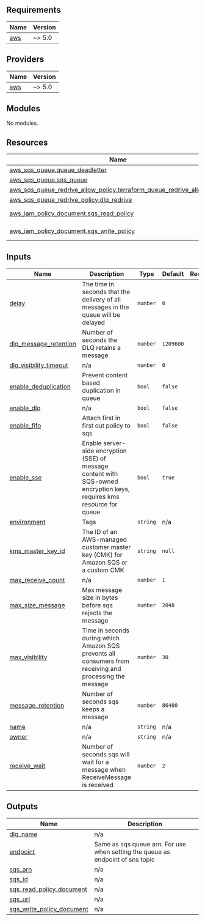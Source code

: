 <!-- BEGIN_TF_DOCS -->

## Requirements

| Name                                                   | Version |
| ------------------------------------------------------ | ------- |
| <a name="requirement_aws"></a> [aws](#requirement_aws) | ~> 5.0  |

## Providers

| Name                                             | Version |
| ------------------------------------------------ | ------- |
| <a name="provider_aws"></a> [aws](#provider_aws) | ~> 5.0  |

## Modules

No modules.

## Resources

| Name                                                                                                                                                                                  | Type        |
| ------------------------------------------------------------------------------------------------------------------------------------------------------------------------------------- | ----------- |
| [aws_sqs_queue.queue_deadletter](https://registry.terraform.io/providers/hashicorp/aws/latest/docs/resources/sqs_queue)                                                               | resource    |
| [aws_sqs_queue.sqs_queue](https://registry.terraform.io/providers/hashicorp/aws/latest/docs/resources/sqs_queue)                                                                      | resource    |
| [aws_sqs_queue_redrive_allow_policy.terraform_queue_redrive_allow_policy](https://registry.terraform.io/providers/hashicorp/aws/latest/docs/resources/sqs_queue_redrive_allow_policy) | resource    |
| [aws_sqs_queue_redrive_policy.dlq_redrive](https://registry.terraform.io/providers/hashicorp/aws/latest/docs/resources/sqs_queue_redrive_policy)                                      | resource    |
| [aws_iam_policy_document.sqs_read_policy](https://registry.terraform.io/providers/hashicorp/aws/latest/docs/data-sources/iam_policy_document)                                         | data source |
| [aws_iam_policy_document.sqs_write_policy](https://registry.terraform.io/providers/hashicorp/aws/latest/docs/data-sources/iam_policy_document)                                        | data source |

## Inputs

| Name                                                                                                | Description                                                                                                            | Type     | Default   | Required |
| --------------------------------------------------------------------------------------------------- | ---------------------------------------------------------------------------------------------------------------------- | -------- | --------- | :------: |
| <a name="input_delay"></a> [delay](#input_delay)                                                    | The time in seconds that the delivery of all messages in the queue will be delayed                                     | `number` | `0`       |    no    |
| <a name="input_dlq_message_retention"></a> [dlq_message_retention](#input_dlq_message_retention)    | Number of seconds the DLQ retains a message                                                                            | `number` | `1209600` |    no    |
| <a name="input_dlq_visibility_timeout"></a> [dlq_visibility_timeout](#input_dlq_visibility_timeout) | n/a                                                                                                                    | `number` | `0`       |    no    |
| <a name="input_enable_deduplication"></a> [enable_deduplication](#input_enable_deduplication)       | Prevent content based duplication in queue                                                                             | `bool`   | `false`   |    no    |
| <a name="input_enable_dlq"></a> [enable_dlq](#input_enable_dlq)                                     | n/a                                                                                                                    | `bool`   | `false`   |    no    |
| <a name="input_enable_fifo"></a> [enable_fifo](#input_enable_fifo)                                  | Attach first in first out policy to sqs                                                                                | `bool`   | `false`   |    no    |
| <a name="input_enable_sse"></a> [enable_sse](#input_enable_sse)                                     | Enable server-side encryption (SSE) of message content with SQS-owned encryption keys, requires kms resource for queue | `bool`   | `true`    |    no    |
| <a name="input_environment"></a> [environment](#input_environment)                                  | Tags                                                                                                                   | `string` | n/a       |   yes    |
| <a name="input_kms_master_key_id"></a> [kms_master_key_id](#input_kms_master_key_id)                | The ID of an AWS-managed customer master key (CMK) for Amazon SQS or a custom CMK                                      | `string` | `null`    |    no    |
| <a name="input_max_receive_count"></a> [max_receive_count](#input_max_receive_count)                | n/a                                                                                                                    | `number` | `1`       |    no    |
| <a name="input_max_size_message"></a> [max_size_message](#input_max_size_message)                   | Max message size in bytes before sqs rejects the message                                                               | `number` | `2048`    |    no    |
| <a name="input_max_visibility"></a> [max_visibility](#input_max_visibility)                         | Time in seconds during which Amazon SQS prevents all consumers from receiving and processing the message               | `number` | `30`      |    no    |
| <a name="input_message_retention"></a> [message_retention](#input_message_retention)                | Number of seconds sqs keeps a message                                                                                  | `number` | `86400`   |    no    |
| <a name="input_name"></a> [name](#input_name)                                                       | n/a                                                                                                                    | `string` | n/a       |   yes    |
| <a name="input_owner"></a> [owner](#input_owner)                                                    | n/a                                                                                                                    | `string` | n/a       |   yes    |
| <a name="input_receive_wait"></a> [receive_wait](#input_receive_wait)                               | Number of seconds sqs will wait for a message when ReceiveMessage is received                                          | `number` | `2`       |    no    |

## Outputs

| Name                                                                                                           | Description                                                                    |
| -------------------------------------------------------------------------------------------------------------- | ------------------------------------------------------------------------------ |
| <a name="output_dlq_name"></a> [dlq_name](#output_dlq_name)                                                    | n/a                                                                            |
| <a name="output_endpoint"></a> [endpoint](#output_endpoint)                                                    | Same as sqs queue arn. For use when setting the queue as endpoint of sns topic |
| <a name="output_sqs_arn"></a> [sqs_arn](#output_sqs_arn)                                                       | n/a                                                                            |
| <a name="output_sqs_id"></a> [sqs_id](#output_sqs_id)                                                          | n/a                                                                            |
| <a name="output_sqs_read_policy_document"></a> [sqs_read_policy_document](#output_sqs_read_policy_document)    | n/a                                                                            |
| <a name="output_sqs_url"></a> [sqs_url](#output_sqs_url)                                                       | n/a                                                                            |
| <a name="output_sqs_write_policy_document"></a> [sqs_write_policy_document](#output_sqs_write_policy_document) | n/a                                                                            |

<!-- END_TF_DOCS -->
